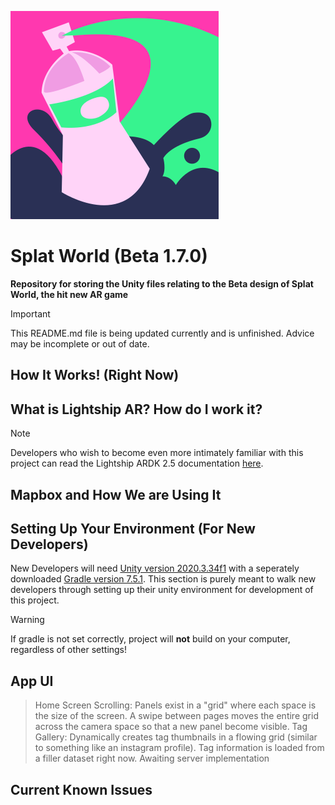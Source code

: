 ![Spray can surrounded by splashes of paint](/SplatWorld/Assets/Images/Icons/icon.png)
# Splat World (Beta 1.7.0)
__Repository for storing the Unity files relating to the Beta design of Splat World, the hit new AR game__
> [!IMPORTANT]
> This README.md file is being updated currently and is unfinished. Advice may be incomplete or out of date.
## How It Works! (Right Now)
## What is Lightship AR? How do I work it?
> [!NOTE]
> Developers who wish to become even more intimately familiar with this project can read the Lightship ARDK 2.5 documentation [here](https://lightship.dev/docs/archive/ardk/).
## Mapbox and How We are Using It
## Setting Up Your Environment (For New Developers)
New Developers will need [Unity version 2020.3.34f1](https://unity.com/releases/editor/whats-new/2020.3.34) with a seperately downloaded [Gradle version 7.5.1](https://gradle.org/releases/). This section is purely meant to walk new developers through setting up their unity environment for development of this project.
> [!WARNING]
> If gradle is not set correctly, project will __not__ build on your computer, regardless of other settings!

## App UI
> Home Screen Scrolling:
>   Panels exist in a "grid" where each space is the size of the screen. A swipe between pages moves the entire grid across the camera space so that a new panel
>   become visible.
> Tag Gallery:
>   Dynamically creates tag thumbnails in a flowing grid (similar to something like an instagram profile). Tag information is loaded from a filler dataset right now.
>   Awaiting server implementation

## Current Known Issues
